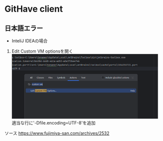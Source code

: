 # GitHave client

## 日本語エラー
* InteliJ IDEAの場合
1. Edit Custom VM optionsを開く
![alt text](image.png)  
適当な行に'-Dfile.encoding=UTF-8'を追加

ソース
https://www.fujimiya-san.com/archives/2532